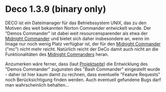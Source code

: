 # Deco 1.3.9 (binary only)

DECO ist ein Dateimanager für das Betriebssystem UNIX, das zu den
Motiven des weit bekannten Norton Commander entwickelt wurde. Der
"Demos Commander" ist dabei weit resourcensparender als etwa der
[Midnight Commander](mc.md) und bietet sich daher insbesondere
an, wenn im Image nur noch wenig Platz verfügbar ist, der für den
[Midnight Commander](mc.md) ("mc") nicht mehr reicht.
Natürlich reicht der DeCo damit auch nicht an die Funktionalitäten des
[Midnight Commanders](mc.md) heran.

Anzumerken wäre ferner, dass (laut
[Projektseite](http://deco.sourceforge.net/)) die
Entwicklung des "Demos Commander" zugunsten des "Bash Commander"
eingestellt wurde - daher ist hier kaum damit zu rechnen, dass
eventuelle "Feature Requests" noch Berücksichtigung finden werden.
Auch eventuell gefundene Bugs darf man wahrscheinlich behalten...

